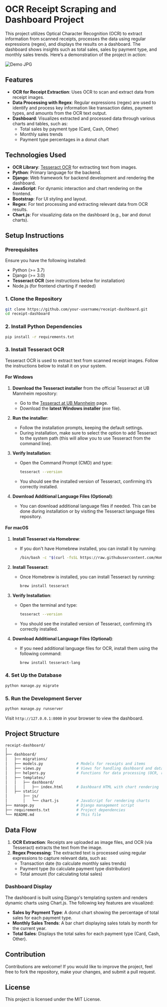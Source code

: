 
# OCR Receipt Scraping and Dashboard Project

This project utilizes Optical Character Recognition (OCR) to extract information from scanned receipts, processes the data using regular expressions (regex), and displays the results on a dashboard. The dashboard shows insights such as total sales, sales by payment type, and monthly sales trends.
Here’s a demonstration of the project in action:

![Demo JPG](dashboard.jpg)
## Features

- **OCR for Receipt Extraction**: Uses OCR to scan and extract data from receipt images.
- **Data Processing with Regex**: Regular expressions (regex) are used to identify and process key information like transaction dates, payment types, and amounts from the OCR text output.
- **Dashboard**: Visualizes extracted and processed data through various charts and tables, such as:
  - Total sales by payment type (Card, Cash, Other)
  - Monthly sales trends
  - Payment type percentages in a donut chart

## Technologies Used

- **OCR Library**: [Tesseract OCR](https://github.com/tesseract-ocr/tesseract) for extracting text from images.
- **Python**: Primary language for the backend.
- **Django**: Web framework for backend development and rendering the dashboard.
- **JavaScript**: For dynamic interaction and chart rendering on the frontend.
- **Bootstrap**: For UI styling and layout.
- **Regex**: For text processing and extracting relevant data from OCR results.
- **Chart.js**: For visualizing data on the dashboard (e.g., bar and donut charts).

## Setup Instructions

### Prerequisites

Ensure you have the following installed:
- Python (>= 3.7)
- Django (>= 3.0)
- **Tesseract OCR** (see instructions below for installation)
- Node.js (for frontend charting if needed)

### 1. Clone the Repository

```bash
git clone https://github.com/your-username/receipt-dashboard.git
cd receipt-dashboard
```

### 2. Install Python Dependencies

```bash
pip install -r requirements.txt
```

### 3. Install Tesseract OCR

Tesseract OCR is used to extract text from scanned receipt images. Follow the instructions below to install it on your system.

#### For Windows

1. **Download the Tesseract installer** from the official Tesseract at UB Mannheim repository:
   - Go to the [Tesseract at UB Mannheim](https://github.com/UB-Mannheim/tesseract/wiki) page.
   - Download the **latest Windows installer** (exe file).
   
2. **Run the installer**:
   - Follow the installation prompts, keeping the default settings.
   - During installation, make sure to select the option to add Tesseract to the system path (this will allow you to use Tesseract from the command line).
   
3. **Verify Installation**:
   - Open the Command Prompt (CMD) and type:
     ```bash
     tesseract --version
     ```
   - You should see the installed version of Tesseract, confirming it’s correctly installed.

4. **Download Additional Language Files (Optional)**:
   - You can download additional language files if needed. This can be done during installation or by visiting the Tesseract language files repository.

#### For macOS

1. **Install Tesseract via Homebrew**:
   - If you don't have Homebrew installed, you can install it by running:
     ```bash
     /bin/bash -c "$(curl -fsSL https://raw.githubusercontent.com/Homebrew/install/HEAD/install.sh)"
     ```
   
2. **Install Tesseract**:
   - Once Homebrew is installed, you can install Tesseract by running:
     ```bash
     brew install tesseract
     ```

3. **Verify Installation**:
   - Open the terminal and type:
     ```bash
     tesseract --version
     ```
   - You should see the installed version of Tesseract, confirming it’s correctly installed.

4. **Download Additional Language Files (Optional)**:
   - If you need additional language files for OCR, install them using the following command:
     ```bash
     brew install tesseract-lang
     ```

### 4. Set Up the Database

```bash
python manage.py migrate
```

### 5. Run the Development Server

```bash
python manage.py runserver
```

Visit `http://127.0.0.1:8000` in your browser to view the dashboard.

## Project Structure

```bash
receipt-dashboard/
│
├── dashboard/
│   ├── migrations/
│   ├── models.py               # Models for receipts and items
│   ├── views.py                # Views for handling dashboard and data
│   ├── helpers.py              # Functions for data processing (OCR, regex, sales calculations)
│   ├── templates/
│   │   ├── dashboard/
│   │   │   ├── index.html      # Dashboard HTML with chart rendering
│   ├── static/
│       ├── js/
│       │   └── chart.js        # JavaScript for rendering charts
├── manage.py                   # Django management script
├── requirements.txt            # Project dependencies
└── README.md                   # This file
```

## Data Flow

1. **OCR Extraction**: Receipts are uploaded as image files, and OCR (via Tesseract) extracts the text from the image.
2. **Regex Processing**: The extracted text is processed using regular expressions to capture relevant data, such as:
   - Transaction date (to calculate monthly sales trends)
   - Payment type (to calculate payment type distribution)
   - Total amount (for calculating total sales)

### Dashboard Display

The dashboard is built using Django's templating system and renders dynamic charts using Chart.js. The following key features are visualized:
- **Sales by Payment Type**: A donut chart showing the percentage of total sales for each payment type.
- **Monthly Sales Trends**: A bar chart displaying sales totals by month for the current year.
- **Total Sales**: Displays the total sales for each payment type (Card, Cash, Other).

## Contribution

Contributions are welcome! If you would like to improve the project, feel free to fork the repository, make your changes, and submit a pull request.

## License

This project is licensed under the MIT License.

